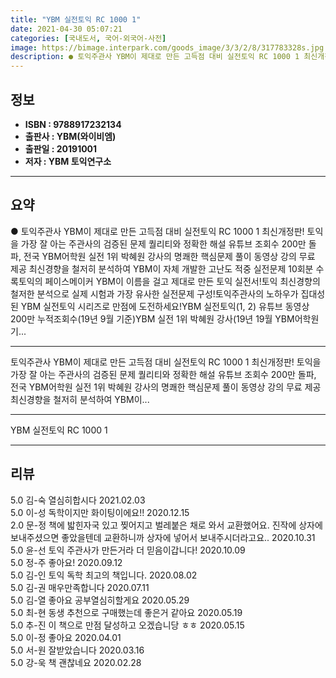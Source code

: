 ```yaml
---
title: "YBM 실전토익 RC 1000 1"
date: 2021-04-30 05:07:21
categories: [국내도서, 국어-외국어-사전]
image: https://bimage.interpark.com/goods_image/3/3/2/8/317783328s.jpg
description: ● 토익주관사 YBM이 제대로 만든 고득점 대비 실전토익 RC 1000 1 최신개정판! 토익을 가장 잘 아는 주관사의 검증된 문제 퀄리티와 정확한 해설 유튜브 조회수 200만 돌파, 전국 YBM어학원 실전 1위 박혜원 강사의 명쾌한 핵심문제 풀이 동영상 강의 무료 제공 최신경향을 철저
---
```


## **정보**

- **ISBN : 9788917232134**
- **출판사 : YBM(와이비엠)**
- **출판일 : 20191001**
- **저자 : YBM 토익연구소**

------



## **요약**

●  토익주관사 YBM이 제대로 만든 고득점 대비 실전토익 RC 1000 1 최신개정판! 토익을 가장 잘 아는 주관사의 검증된 문제 퀄리티와 정확한 해설 유튜브 조회수 200만 돌파, 전국 YBM어학원 실전 1위 박혜원 강사의 명쾌한 핵심문제 풀이 동영상 강의 무료 제공 최신경향을 철저히 분석하여 YBM이 자체 개발한 고난도 적중 실전문제 10회분 수록토익의 페이스메이커 YBM이 이름을 걸고 제대로 만든 토익 실전서!토익 최신경향의 철저한 분석으로 실제 시험과 가장 유사한 실전문제 구성!토익주관사의 노하우가 집대성된 YBM 실전토익 시리즈로 만점에 도전하세요!YBM 실전토익(1, 2) 유튜브 동영상 200만 누적조회수(19년 9월 기준)YBM 실전 1위 박혜원 강사(19년 19월 YBM어학원 기...

------

토익주관사 YBM이 제대로 만든
고득점 대비 실전토익 RC 1000 1 최신개정판! 토익을 가장 잘 아는 주관사의 검증된 문제 퀄리티와 정확한 해설
 유튜브 조회수 200만 돌파, 전국 YBM어학원 실전 1위 박혜원 강사의 명쾌한 핵심문제 풀이
동영상 강의 무료 제공
 최신경향을 철저히 분석하여 YBM이... 

------


YBM 실전토익 RC 1000 1 

------


## **리뷰** 

5.0 김-숙 열심히합시다 2021.02.03 <br/>5.0 이-성 독학이지만 화이팅이에요!! 2020.12.15 <br/>2.0 문-정 책에 밟힌자국 있고 찢어지고 벌레붙은 채로 와서 교환했어요. 진작에 상자에 보내주셨으면 좋았을텐데 교환하니까 상자에 넣어서 보내주시더라고요.. 2020.10.31 <br/>5.0 윤-선 토익 주관사가 만든거라 더 믿음이갑니다! 2020.10.09 <br/>5.0 정-주 좋아요! 2020.09.12 <br/>5.0 김-인 토익 독학 최고의 책입니다. 2020.08.02 <br/>5.0 김-권 매우만족합니다  2020.07.11 <br/>5.0 김-열 좋아요 공부열심히할게요 2020.05.29 <br/>5.0 최-현 동생 추천으로 구매했는데
좋은거 같아요 2020.05.19 <br/>5.0 추-진 이 책으로 만점 달성하고 오겠습니당 ㅎㅎ 2020.05.15 <br/>5.0 이-정 
좋아요 2020.04.01 <br/>5.0 서-원 잘받았습니다 2020.03.16 <br/>5.0 강-욱 책 괜찮네요 2020.02.28 <br/>